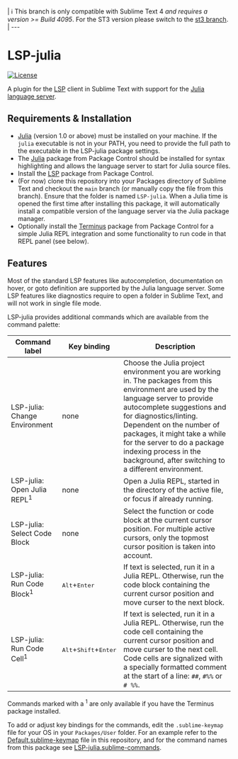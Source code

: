| :information_source: This branch is only compatible with Sublime Text 4 *and requires a version >= Build 4095*. For the ST3 version please switch to the [st3 branch](https://github.com/sublimelsp/LSP-julia/tree/st3). | ---

# LSP-julia

[![License](https://img.shields.io/github/license/sublimelsp/LSP-julia)](https://github.com/sublimelsp/LSP-julia/blob/master/LICENSE)

A plugin for the [LSP](https://packagecontrol.io/packages/LSP) client in Sublime Text with support for the [Julia language server](https://github.com/julia-vscode/LanguageServer.jl).

## Requirements & Installation

* [Julia](https://julialang.org/) (version 1.0 or above) must be installed on your machine.
  If the `julia` executable is not in your PATH, you need to provide the full path to the executable in the LSP-julia package settings.
* The [Julia](https://packagecontrol.io/packages/Julia) package from Package Control should be installed for syntax highlighting and allows the language server to start for Julia source files.
* Install the [LSP](https://packagecontrol.io/packages/LSP) package from Package Control.
* (For now) clone this repository into your Packages directory of Sublime Text and checkout the `main` branch (or manually copy the file from this branch).
  Ensure that the folder is named `LSP-julia`.
  When a Julia time is opened the first time after installing this package, it will automatically install a compatible version of the language server via the Julia package manager.
* Optionally install the [Terminus](https://packagecontrol.io/packages/Terminus) package from Package Control for a simple Julia REPL integration and some functionality to run code in that REPL panel (see below).

## Features

Most of the standard LSP features like autocompletion, documentation on hover, or goto definition are supported by the Julia language server.
Some LSP features like diagnostics require to open a folder in Sublime Text, and will not work in single file mode.

LSP-julia provides additional commands which are available from the command palette:

| Command label | Key binding | Description |
| ------------- | ----------- | ----------- |
| LSP-julia: Change Environment | none | Choose the Julia project environment you are working in. The packages from this environment are used by the language server to provide autocomplete suggestions and for diagnostics/linting. Dependent on the number of packages, it might take a while for the server to do a package indexing process in the background, after switching to a different environment. |
| LSP-julia: Open Julia REPL<sup>1</sup> | none | Open a Julia REPL, started in the directory of the active file, or focus if already running. |
| LSP-julia: Select Code Block | none | Select the function or code block at the current cursor position. For multiple active cursors, only the topmost cursor position is taken into account. |
| LSP-julia: Run Code Block<sup>1</sup> | <kbd>Alt</kbd>+<kbd>Enter</kbd> | If text is selected, run it in a Julia REPL. Otherwise, run the code block containing the current cursor position and move curser to the next block. |
| LSP-julia: Run Code Cell<sup>1</sup> | <kbd>Alt</kbd>+<kbd>Shift</kbd>+<kbd>Enter</kbd> | If text is selected, run it in a Julia REPL. Otherwise, run the code cell containing the current cursor position and move curser to the next cell. Code cells are signalized with a specially formatted comment at the start of a line: `##`, `#%%` or `# %%`. |

Commands marked with a <sup>1</sup> are only available if you have the Terminus package installed.

To add or adjust key bindings for the commands, edit the `.sublime-keymap` file for your OS in your `Packages/User` folder.
For an example refer to the [Default.sublime-keymap](Default.sublime-keymap) file in this repository, and for the command names from this package see [LSP-julia.sublime-commands](LSP-julia.sublime-commands).
